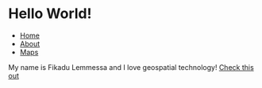 <html>
<head>
<title>Hello World!</title>
<!---this will call the css file-->
<link href="scripts/basic.css" rel="stylesheet">
</head>
<body>
<h1>Hello World!</h1>
<ul id='menu'> 
<li><a href='basic.html'>Home</a></li> 
<li><a href='About.html'>About</a></li> 
<li><a href='Maps.html'>Maps</a></li>
</ul>
<p1>My name is Fikadu Lemmessa and I love geospatial technology!</p1>
<a href="http://www.tacoma.uw.edu">Check this out</a>
<!---this line where you want your menu to appear-->
<nav id="nav01"></nav>
<script src="scripts/script.js"></script>
</body>
</html>
